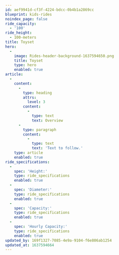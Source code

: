 ```yaml
---
id: aef9941d-cf3f-4224-bdcc-0b4b1a2869cc
blueprint: kids-rides
noindex_page: false
ride_capacity:
  - '100'
ride_height:
  - 100-meters
title: Toyset
hero:
  -
    image: Rides-header-background-1637594650.png
    title: Toyset
    type: hero
    enabled: true
article:
  -
    content:
      -
        type: heading
        attrs:
          level: 3
        content:
          -
            type: text
            text: Overview
      -
        type: paragraph
        content:
          -
            type: text
            text: 'Text to follow.'
    type: article
    enabled: true
ride_specifications:
  -
    spec: 'Height:'
    type: ride_specifications
    enabled: true
  -
    spec: 'Diameter:'
    type: ride_specifications
    enabled: true
  -
    spec: 'Capacity:'
    type: ride_specifications
    enabled: true
  -
    spec: 'Hourly Capacity:'
    type: ride_specifications
    enabled: true
updated_by: 169f1327-7085-4e9a-9104-f6e806ab1254
updated_at: 1637594664
---
```

